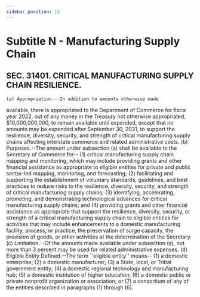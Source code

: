 ```yaml
---
sidebar_position: 13
---
```


# Subtitle N - Manufacturing Supply Chain

## SEC. 31401. CRITICAL MANUFACTURING SUPPLY CHAIN RESILIENCE.

    (a) Appropriation.--In addition to amounts otherwise made 
available, there is appropriated to the Department of Commerce for 
fiscal year 2022, out of any money in the Treasury not otherwise 
appropriated, $10,000,000,000, to remain available until expended, 
except that no amounts may be expended after September 30, 2031, to 
support the resilience, diversity, security, and strength of critical 
manufacturing supply chains affecting interstate commerce and related 
administrative costs.
    (b) Purposes.--The amount under subsection (a) shall be available 
to the Secretary of Commerce for--
            (1) critical manufacturing supply chain mapping and 
        monitoring, which may include providing grants and other 
        financial assistance as appropriate to eligible entities for 
        private and public sector-led mapping, monitoring, and 
        forecasting;
            (2) facilitating and supporting the establishment of 
        voluntary standards, guidelines, and best practices to reduce 
        risks to the resilience, diversity, security, and strength of 
        critical manufacturing supply chains;
            (3) identifying, accelerating, promoting, and demonstrating 
        technological advances for critical manufacturing supply 
        chains; and
            (4) providing grants and other financial assistance as 
        appropriate that support the resilience, diversity, security, 
        or strength of a critical manufacturing supply chain to 
        eligible entities for activities that may include enhancements 
        to a domestic manufacturing facility, process, or practice, the 
        preservation of surge capacity, the provision of goods, or 
        other activities at the determination of the Secretary.
    (c) Limitation.--Of the amounts made available under subsection 
(a), not more than 3 percent may be used for related administrative 
expenses.
    (d) Eligible Entity Defined.--The term ``eligible entity'' means--
            (1) a domestic enterprise;
            (2) a domestic manufacturer;
            (3) a State, local, or Tribal government entity;
            (4) a domestic regional technology and manufacturing hub;
            (5) a domestic institution of higher education;
            (6) a domestic public or private nonprofit organization or 
        association; or
            (7) a consortium of any of the entities described in 
        paragraphs (1) through (6).
